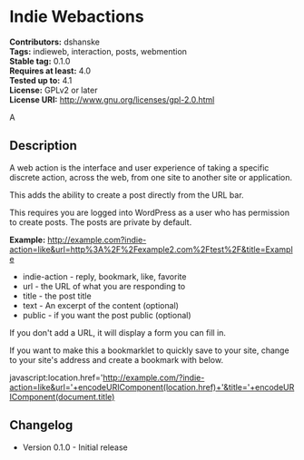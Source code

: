 # Indie Webactions #
**Contributors:** dshanske  
**Tags:** indieweb, interaction, posts, webmention  
**Stable tag:** 0.1.0  
**Requires at least:** 4.0  
**Tested up to:** 4.1  
**License:** GPLv2 or later  
**License URI:** http://www.gnu.org/licenses/gpl-2.0.html  

A

## Description ##

A web action is the interface and user experience of taking a specific discrete action, across the web, from one site to another site or application. 

This adds the ability to create a post directly from the URL bar.

This requires you are logged into WordPress as a user who has permission to
create posts. The posts are private by default.

**Example:** http://example.com?indie-action=like&url=http%3A%2F%2Fexample2.com%2Ftest%2F&title=Example  

* indie-action - reply, bookmark, like, favorite
* url - the URL of what you are responding to
* title - the post title
* text - An excerpt of the content (optional)
* public - if you want the post public (optional)

If you don't add a URL, it will display a form you can fill in.

If you want to make this a bookmarklet to quickly save to your site, change to
your site's address and create a bookmark with below.

javascript:location.href='http://example.com/?indie-action=like&url='+encodeURIComponent(location.href)+'&title='+encodeURIComponent(document.title)

## Changelog ##

* Version 0.1.0 - Initial release
